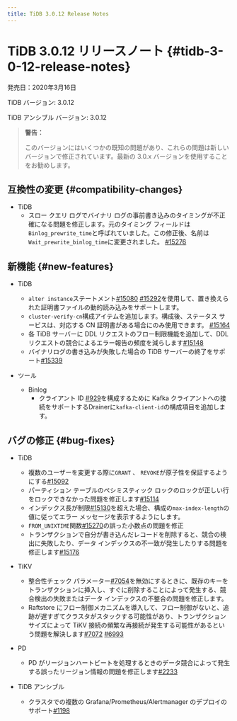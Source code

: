 ```yaml
---
title: TiDB 3.0.12 Release Notes
---
```


# TiDB 3.0.12 リリースノート {#tidb-3-0-12-release-notes}

発売日：2020年3月16日

TiDB バージョン: 3.0.12

TiDB アンシブル バージョン: 3.0.12

> **警告：**
>
> このバージョンにはいくつかの既知の問題があり、これらの問題は新しいバージョンで修正されています。最新の 3.0.x バージョンを使用することをお勧めします。

## 互換性の変更 {#compatibility-changes}

-   TiDB
    -   スロー クエリ ログでバイナリ ログの事前書き込みのタイミングが不正確になる問題を修正します。元のタイミング フィールドは`Binlog_prewrite_time`と呼ばれていました。この修正後、名前は`Wait_prewrite_binlog_time`に変更されました。 [#15276](https://github.com/pingcap/tidb/pull/15276)

## 新機能 {#new-features}

-   TiDB
    -   `alter instance`ステートメント[#15080](https://github.com/pingcap/tidb/pull/15080) [#15292](https://github.com/pingcap/tidb/pull/15292)を使用して、置き換えられた証明書ファイルの動的読み込みをサポートします。
    -   `cluster-verify-cn`構成アイテムを追加します。構成後、ステータス サービスは、対応する CN 証明書がある場合にのみ使用できます。 [#15164](https://github.com/pingcap/tidb/pull/15164)
    -   各 TiDB サーバーに DDL リクエストのフロー制限機能を追加して、DDL リクエストの競合によるエラー報告の頻度を減らします[#15148](https://github.com/pingcap/tidb/pull/15148)
    -   バイナリログの書き込みが失敗した場合の TiDB サーバーの終了をサポート[#15339](https://github.com/pingcap/tidb/pull/15339)

-   ツール
    -   Binlog
        -   クライアント ID [#929](https://github.com/pingcap/tidb-binlog/pull/929)を構成するために Kafka クライアントへの接続をサポートするDrainerに`kafka-client-id`の構成項目を追加します。

## バグの修正 {#bug-fixes}

-   TiDB
    -   複数のユーザーを変更する際に`GRANT` 、 `REVOKE`が原子性を保証するようにする[#15092](https://github.com/pingcap/tidb/pull/15092)
    -   パーティション テーブルのペシミスティック ロックのロックが正しい行をロックできなかった問題を修正します[#15114](https://github.com/pingcap/tidb/pull/15114)
    -   インデックス長が制限[#15130](https://github.com/pingcap/tidb/pull/15130)を超えた場合、構成の`max-index-length`の値に従ってエラー メッセージを表示するようにします。
    -   `FROM_UNIXTIME`関数[#15270](https://github.com/pingcap/tidb/pull/15270)の誤った小数点の問題を修正
    -   トランザクションで自分が書き込んだレコードを削除すると、競合の検出に失敗したり、データ インデックスの不一致が発生したりする問題を修正します[#15176](https://github.com/pingcap/tidb/pull/15176)

-   TiKV
    -   整合性チェック パラメーター[#7054](https://github.com/tikv/tikv/pull/7054)を無効にするときに、既存のキーをトランザクションに挿入し、すぐに削除することによって発生する、競合検出の失敗またはデータ インデックスの不整合の問題を修正します。
    -   Raftstore にフロー制御メカニズムを導入して、フロー制御がないと、追跡が遅すぎてクラスタがスタックする可能性があり、トランザクション サイズによって TiKV 接続の頻繁な再接続が発生する可能性があるという問題を解決します[#7072](https://github.com/tikv/tikv/pull/7072) [#6993](https://github.com/tikv/tikv/pull/6993)

-   PD
    -   PD がリージョンハートビートを処理するときのデータ競合によって発生する誤ったリージョン情報の問題を修正します[#2233](https://github.com/pingcap/pd/pull/2233)

-   TiDB アンシブル
    -   クラスタでの複数の Grafana/Prometheus/Alertmanager のデプロイのサポート[#1198](https://github.com/pingcap/tidb-ansible/pull/1198)
